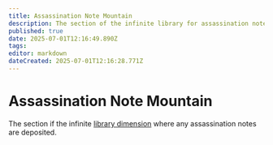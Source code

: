 ```yaml
---
title: Assassination Note Mountain
description: The section of the infinite library for assassination notes
published: true
date: 2025-07-01T12:16:49.890Z
tags: 
editor: markdown
dateCreated: 2025-07-01T12:16:28.771Z
---
```


# Assassination Note Mountain
The section if the infinite [library dimension](/locations/Library-Dimension) where any assassination notes are deposited.